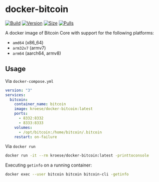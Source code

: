 # docker-bitcoin

[![Build]][build_url]
[![Version]][tag_url]
[![Size]][tag_url]
[![Pulls]][hub_url]

A docker image of Bitcoin Core with support for the following platforms:

* `amd64` (x86_64)
* `arm32v7` (armv7)
* `arm64` (aarch64, armv8)

## Usage

Via `docker-compose.yml`

```yaml
version: "3"
services:
  bitcoin:
    container_name: bitcoin
    image: kroese/docker-bitcoin:latest
    ports:
      - 8332:8332
      - 8333:8333
    volumes:
      - /opt/bitcoin:/home/bitcoin/.bitcoin
    restart: on-failure
```

Via `docker run`

```bash
docker run -it --rm kroese/docker-bitcoin:latest -printtoconsole
```

Executing `getinfo` on a running container:

```bash
docker exec --user bitcoin bitcoin bitcoin-cli -getinfo
```

[build_url]: https://github.com/kroese/docker-bitcoin/
[hub_url]: https://hub.docker.com/r/kroese/docker-bitcoin
[tag_url]: https://hub.docker.com/r/kroese/docker-bitcoin/tags

[Build]: https://github.com/kroese/docker-bitcoin/actions/workflows/build.yml/badge.svg
[Size]: https://img.shields.io/docker/image-size/kroese/docker-bitcoin/latest?color=066da5&label=size
[Pulls]: https://img.shields.io/docker/pulls/kroese/docker-bitcoin.svg?style=flat&label=pulls&logo=docker
[Version]: https://img.shields.io/docker/v/kroese/docker-bitcoin?arch=amd64&sort=semver&color=066da5
